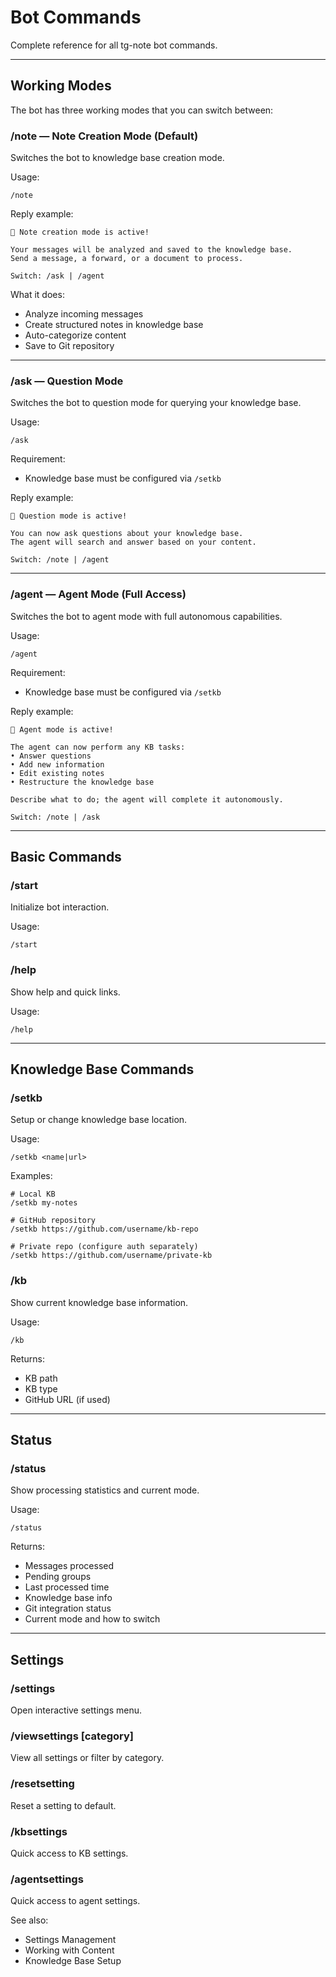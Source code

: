 # Bot Commands

Complete reference for all tg-note bot commands.

---

## Working Modes

The bot has three working modes that you can switch between:

### /note — Note Creation Mode (Default)

Switches the bot to knowledge base creation mode.

Usage:
```
/note
```

Reply example:
```
📝 Note creation mode is active!

Your messages will be analyzed and saved to the knowledge base.
Send a message, a forward, or a document to process.

Switch: /ask | /agent
```

What it does:
- Analyze incoming messages
- Create structured notes in knowledge base
- Auto-categorize content
- Save to Git repository

---

### /ask — Question Mode

Switches the bot to question mode for querying your knowledge base.

Usage:
```
/ask
```

Requirement:
- Knowledge base must be configured via `/setkb`

Reply example:
```
🤔 Question mode is active!

You can now ask questions about your knowledge base.
The agent will search and answer based on your content.

Switch: /note | /agent
```

---

### /agent — Agent Mode (Full Access)

Switches the bot to agent mode with full autonomous capabilities.

Usage:
```
/agent
```

Requirement:
- Knowledge base must be configured via `/setkb`

Reply example:
```
🤖 Agent mode is active!

The agent can now perform any KB tasks:
• Answer questions
• Add new information
• Edit existing notes
• Restructure the knowledge base

Describe what to do; the agent will complete it autonomously.

Switch: /note | /ask
```

---

## Basic Commands

### /start
Initialize bot interaction.

Usage:
```
/start
```

### /help
Show help and quick links.

Usage:
```
/help
```

---

## Knowledge Base Commands

### /setkb
Setup or change knowledge base location.

Usage:
```
/setkb <name|url>
```

Examples:
```
# Local KB
/setkb my-notes

# GitHub repository
/setkb https://github.com/username/kb-repo

# Private repo (configure auth separately)
/setkb https://github.com/username/private-kb
```

### /kb
Show current knowledge base information.

Usage:
```
/kb
```

Returns:
- KB path
- KB type
- GitHub URL (if used)

---

## Status

### /status
Show processing statistics and current mode.

Usage:
```
/status
```

Returns:
- Messages processed
- Pending groups
- Last processed time
- Knowledge base info
- Git integration status
- Current mode and how to switch

---

## Settings

### /settings
Open interactive settings menu.

### /viewsettings [category]
View all settings or filter by category.

### /resetsetting <name>
Reset a setting to default.

### /kbsettings
Quick access to KB settings.

### /agentsettings
Quick access to agent settings.

See also:
- Settings Management
- Working with Content
- Knowledge Base Setup
